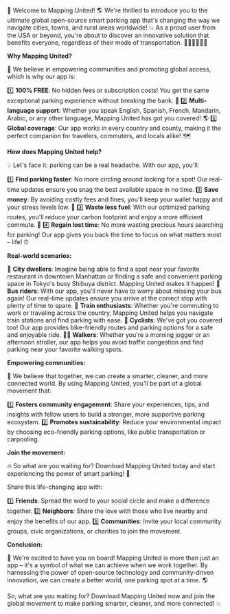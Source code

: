 🚀 Welcome to Mapping United! 🌎 We're thrilled to introduce you to the ultimate global open-source smart parking app that's changing the way we navigate cities, towns, and rural areas worldwide! 💥 As a proud user from the USA or beyond, you're about to discover an innovative solution that benefits everyone, regardless of their mode of transportation. 🚗🚌🚂🛴️🏃‍♂️

**Why Mapping United?**

💯 We believe in empowering communities and promoting global access, which is why our app is:

1️⃣ **100% FREE**: No hidden fees or subscription costs! You get the same exceptional parking experience without breaking the bank. 💸
2️⃣ **Multi-language support**: Whether you speak English, Spanish, French, Mandarin, Arabic, or any other language, Mapping United has got you covered! 🌎
3️⃣ **Global coverage**: Our app works in every country and county, making it the perfect companion for travelers, commuters, and locals alike! 🗺️

**How does Mapping United help?**

💡 Let's face it: parking can be a real headache. With our app, you'll:

1️⃣ **Find parking faster**: No more circling around looking for a spot! Our real-time updates ensure you snag the best available space in no time.
2️⃣ **Save money**: By avoiding costly fees and fines, you'll keep your wallet happy and your stress levels low. 💸
3️⃣ **Waste less fuel**: With our optimized parking routes, you'll reduce your carbon footprint and enjoy a more efficient commute. 🌟
4️⃣ **Regain lost time**: No more wasting precious hours searching for parking! Our app gives you back the time to focus on what matters most – life! ⏰

**Real-world scenarios:**

🚗 **City dwellers**: Imagine being able to find a spot near your favorite restaurant in downtown Manhattan or finding a safe and convenient parking space in Tokyo's busy Shibuya district. Mapping United makes it happen!
🚌 **Bus riders**: With our app, you'll never have to worry about missing your bus again! Our real-time updates ensure you arrive at the correct stop with plenty of time to spare.
🚂 **Train enthusiasts**: Whether you're commuting to work or traveling across the country, Mapping United helps you navigate train stations and find parking with ease.
🛴️ **Cyclists**: We've got you covered too! Our app provides bike-friendly routes and parking options for a safe and enjoyable ride.
🏃‍♂️ **Walkers**: Whether you're a morning jogger or an afternoon stroller, our app helps you avoid traffic congestion and find parking near your favorite walking spots.

**Empowering communities:**

💪 We believe that together, we can create a smarter, cleaner, and more connected world. By using Mapping United, you'll be part of a global movement that:

1️⃣ **Fosters community engagement**: Share your experiences, tips, and insights with fellow users to build a stronger, more supportive parking ecosystem.
2️⃣ **Promotes sustainability**: Reduce your environmental impact by choosing eco-friendly parking options, like public transportation or carpooling.

**Join the movement:**

🔥 So what are you waiting for? Download Mapping United today and start experiencing the power of smart parking! 💸

Share this life-changing app with:

1️⃣ **Friends**: Spread the word to your social circle and make a difference together.
2️⃣ **Neighbors**: Share the love with those who live nearby and enjoy the benefits of our app.
3️⃣ **Communities**: Invite your local community groups, civic organizations, or charities to join the movement.

**Conclusion:**

🌟 We're excited to have you on board! Mapping United is more than just an app – it's a symbol of what we can achieve when we work together. By harnessing the power of open-source technology and community-driven innovation, we can create a better world, one parking spot at a time. 🌎

So, what are you waiting for? Download Mapping United now and join the global movement to make parking smarter, cleaner, and more connected! 💥